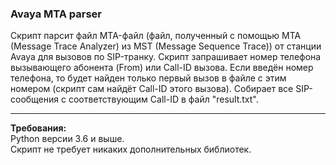 ### Avaya MTA parser

Скрипт парсит файл MTA-файл (файл, полученный с помощью MTA (Message Trace Analyzer)
из MST (Message Sequence Trace)) от станции Avaya для вызовов по SIP-транку.
Скрипт запрашивает номер телефона вызывающего абонента (From) или Call-ID вызова.
Если введён номер телефона, то будет найден только первый вызов в файле
с этим номером (скрипт сам найдёт Call-ID этого вызова).
Собирает все SIP-сообщения с соответствующим Call-ID в файл "result.txt".

---

**Требования:**  
Python версии 3.6 и выше.  
Скрипт не требует никаких дополнительных библиотек.